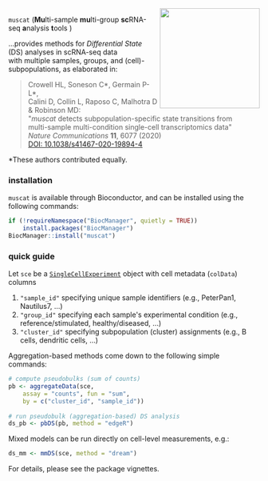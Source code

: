 <img src="inst/extdata/muscat.png" width="200" align="right"/> 

`muscat` (**Mu**lti-sample **mu**lti-group **sc**RNA-seq **a**nalysis **t**ools )  

...provides methods for *Differential State* (DS) analyses in scRNA-seq data  
with multiple samples, groups, and (cell)-subpopulations, as elaborated in:

> Crowell HL, Soneson C\*, Germain P-L\*,  
Calini D, Collin L, Raposo C, Malhotra D & Robinson MD:  
"*muscat* detects subpopulation-specific state transitions from  
multi-sample multi-condition single-cell transcriptomics data"  
*Nature Communications* **11**, 6077 (2020)  
[DOI: 10.1038/s41467-020-19894-4](https://doi.org/10.1038/s41467-020-19894-4)

*These authors contributed equally.

### installation

`muscat` is available through Bioconductor, and
can be installed using the following commands:

```r
if (!requireNamespace("BiocManager", quietly = TRUE))
    install.packages("BiocManager")
BiocManager::install("muscat")
```

### quick guide

Let `sce` be a [`SingleCellExperiment`](https://www.bioconductor.org/packages/SingleCellExperiment.html) object with cell metadata (`colData`) columns

1. `"sample_id"` specifying unique sample identifiers (e.g., PeterPan1, Nautilus7, ...)
2. `"group_id"` specifying each sample's experimental condition (e.g., reference/stimulated, healthy/diseased, ...)
3. `"cluster_id"` specifying subpopulation (cluster) assignments (e.g., B cells, dendritic cells, ...)

Aggregation-based methods come down to the following simple commands: 

```r
# compute pseudobulks (sum of counts)
pb <- aggregateData(sce, 
    assay = "counts", fun = "sum",
    by = c("cluster_id", "sample_id"))
    
# run pseudobulk (aggregation-based) DS analysis
ds_pb <- pbDS(pb, method = "edgeR")
```

Mixed models can be run directly on cell-level measurements, e.g.:

```r
ds_mm <- mmDS(sce, method = "dream")
```

For details, please see the package vignettes.